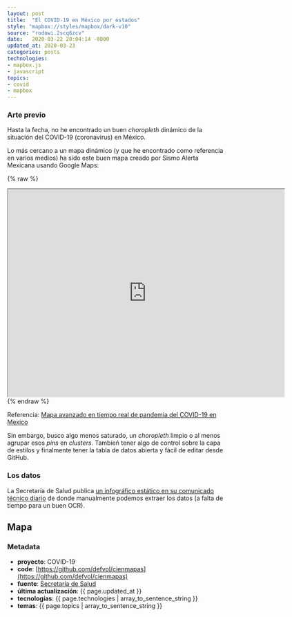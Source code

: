 ```yaml
---
layout: post
title:  "El COVID-19 en México por estados"
style: "mapbox://styles/mapbox/dark-v10"
source: "rodowi.2scq6zcv"
date:   2020-03-22 20:04:14 -0800
updated_at: 2020-03-23
categories: posts
technologies:
- mapbox.js
- javascript
topics:
- covid
- mapbox
---
```


### Arte previo

Hasta la fecha, no he encontrado un buen _choropleth_ dinámico
de la situación del COVID-19 (coronavirus) en México.

Lo más cercano a un mapa dinámico (y que he encontrado como referencia
en varios medios) ha sido este buen mapa creado por Sismo Alerta
Mexicana usando Google Maps:

{% raw %}
<iframe src="https://www.google.com/maps/d/embed?mid=1-XnTNpU7R4XiVewJh_nwcpUrtGgd4gwu" width="640" height="480"></iframe>
{% endraw %}

Referencia: [Mapa avanzado en tiempo real de pandemia del COVID-19 en Mexico](https://www.google.com/maps/d/u/0/viewer?mid=1-XnTNpU7R4XiVewJh_nwcpUrtGgd4gwu&shorturl=1&ll=23.94570947621723%2C-100.96115414999997&z=5)

Sin embargo, busco algo menos saturado, un _choropleth_ limpio o
al menos agrupar esos _pins_ en _clusters_. Tambień tener algo de
control sobre la capa de estilos y finalmente tener la tabla de datos
abierta y fácil de editar desde GitHub.

### Los datos

La Secretaría de Salud publica [un infográfico estático en su comunicado
técnico diario](https://www.gob.mx/salud/prensa/nuevo-coronavirus-en-el-mundo-covid-19-comunicado-tecnico-diario-238709) de donde manualmente podemos extraer los datos (a falta de tiempo para un buen OCR).

## Mapa

### Metadata

- **proyecto**: COVID-19
- **code**: [https://github.com/defvol/cienmapas](https://github.com/defvol/cienmapas)
- **fuente**: [Secretaría de Salud](https://www.gob.mx/salud/prensa/nuevo-coronavirus-en-el-mundo-covid-19-comunicado-tecnico-diario-238709)
- **última actualización**: {{ page.updated_at }}
- **tecnologías**: {{ page.technologies | array_to_sentence_string }}
- **temas**: {{ page.topics | array_to_sentence_string }}


